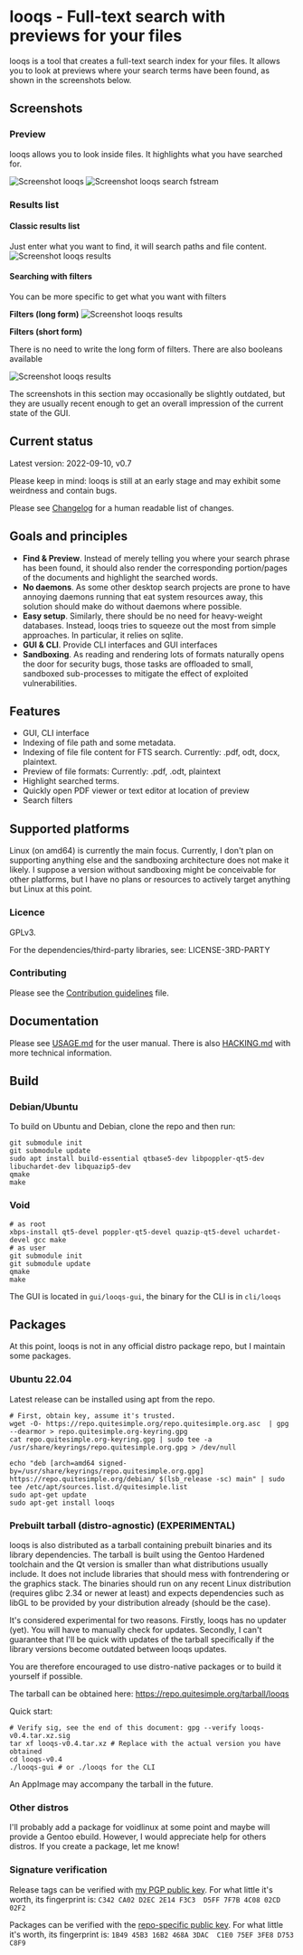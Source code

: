 # looqs - Full-text search with previews for your files
looqs is a tool that creates a full-text search index for your files. It allows you to look at previews where your search terms have been found, as shown in the screenshots below.

## Screenshots
### Preview
looqs allows you to look inside files. It highlights what you have searched for.

![Screenshot looqs](https://garage.quitesimple.org/assets/looqs/orwell.png)
![Screenshot looqs search fstream](https://garage.quitesimple.org/assets/looqs/fstream_write.png)

### Results list
#### Classic results list
Just enter what you want to find, it will search paths and file content.
![Screenshot looqs results](https://garage.quitesimple.org/assets/looqs/looqs_diary.png)

#### Searching with filters
You can be more specific to get what you want with filters

**Filters (long form)**
![Screenshot looqs results](https://garage.quitesimple.org/assets/looqs/opearting_systems_looqs.png)

**Filters (short form)**

There is no need to write the long form of filters. There are also booleans available

![Screenshot looqs results](https://garage.quitesimple.org/assets/looqs/looqs_beatles_marley.png)

The screenshots in this section may occasionally be slightly outdated, but they are usually recent enough to get an overall impression of the current state of the GUI.

## Current status
Latest version: 2022-09-10, v0.7

Please keep in mind: looqs is still at an early stage and may exhibit some weirdness and contain bugs.

Please see [Changelog](CHANGELOG.md) for a human readable list of changes.


## Goals and principles
 * **Find & Preview**. Instead of merely telling you where your search phrase has been found, it should also render the corresponding portion/pages of the documents and highlight the searched words.
 * **No daemons**. As some other desktop search projects are prone to have annoying daemons running that eat system resources away, this solution should make do without daemons where possible.
 * **Easy setup**. Similarly, there should be no need for heavy-weight databases. Instead, looqs tries to squeeze out the most from simple approaches. In particular, it relies on sqlite.
 * **GUI & CLI**. Provide CLI interfaces and GUI interfaces
 * **Sandboxing**. As reading and rendering lots of formats naturally opens the door for security bugs, those tasks are offloaded to small, sandboxed sub-processes to mitigate the effect of exploited vulnerabilities.


## Features
- GUI, CLI interface
- Indexing of file path and some metadata.
- Indexing of file file content for FTS search. Currently: .pdf, odt, docx, plaintext.
- Preview of file formats: Currently: .pdf, .odt, plaintext
- Highlight searched terms.
- Quickly open PDF viewer or text editor at location of preview
- Search filters

## Supported platforms
Linux (on amd64) is currently the main focus. Currently, I don't plan on supporting anything else and the sandboxing architecture does not make it likely. I suppose a version without sandboxing might be conceivable for other platforms, but I have no plans or resources to actively target anything but Linux at this point.

### Licence
GPLv3.

For the dependencies/third-party libraries, see: LICENSE-3RD-PARTY

### Contributing
Please see the [Contribution guidelines](CONTRIBUTING.md) file.

## Documentation
Please see [USAGE.md](USAGE.md) for the user manual. There is also [HACKING.md](HACKING.md) with more technical information.


## Build

### Debian/Ubuntu

To build on Ubuntu and Debian, clone the repo and then run:
```
git submodule init
git submodule update
sudo apt install build-essential qtbase5-dev libpoppler-qt5-dev libuchardet-dev libquazip5-dev
qmake
make
```

### Void
```
# as root
xbps-install qt5-devel poppler-qt5-devel quazip-qt5-devel uchardet-devel gcc make
# as user
git submodule init
git submodule update
qmake
make
```

The GUI is located in `gui/looqs-gui`, the binary for the CLI is in `cli/looqs`

## Packages
At this point, looqs is not in any official distro package repo, but I maintain some packages.

### Ubuntu 22.04
Latest release can be installed using apt from the repo.
```
# First, obtain key, assume it's trusted.
wget -O- https://repo.quitesimple.org/repo.quitesimple.org.asc  | gpg --dearmor > repo.quitesimple.org-keyring.gpg
cat repo.quitesimple.org-keyring.gpg | sudo tee -a /usr/share/keyrings/repo.quitesimple.org.gpg > /dev/null

echo "deb [arch=amd64 signed-by=/usr/share/keyrings/repo.quitesimple.org.gpg] https://repo.quitesimple.org/debian/ $(lsb_release -sc) main" | sudo tee /etc/apt/sources.list.d/quitesimple.list
sudo apt-get update
sudo apt-get install looqs
```

### Prebuilt tarball (distro-agnostic) (EXPERIMENTAL)
looqs is also distributed as a tarball containing prebuilt binaries and its library dependencies. The tarball is
built using the Gentoo Hardened toolchain and the Qt version is smaller than what distributions usually
include. It does not include libraries that should mess with fontrendering or the graphics stack. The binaries should run on any recent Linux distribution (requires glibc 2.34 or newer at least) and expects
dependencies such as libGL to be provided by your distribution already (should be the case).

It's considered experimental for two reasons. Firstly, looqs has no updater (yet). You will have to manually check for updates. Secondly, I can't guarantee that I'll be quick with updates of the tarball specifically if the library versions become outdated between looqs updates.

You are therefore encouraged to use distro-native packages or to build it yourself if possible.

The tarball can be obtained here: https://repo.quitesimple.org/tarball/looqs

Quick start:

```
# Verify sig, see the end of this document: gpg --verify looqs-v0.4.tar.xz.sig
tar xf looqs-v0.4.tar.xz # Replace with the actual version you have obtained
cd looqs-v0.4
./looqs-gui # or ./looqs for the CLI
```

An AppImage may accompany the tarball in the future.


### Other distros
I'll probably add a package for voidlinux at some point and maybe will provide a Gentoo ebuild. However, I would appreciate help for others distros. If you create a package, let me know!


### Signature verification
Release tags can be verified with  [my PGP public key](https://quitesimple.org/share/pubkey). For what little it's worth, its fingerprint is: `C342 CA02 D2EC 2E14 F3C3  D5FF 7F7B 4C08 02CD 02F2`

Packages can be verified with the [repo-specific public key](https://repo.quitesimple.org/repo.quitesimple.org.asc). For what little it's worth, its fingerprint is: `1B49 45B3 16B2 468A 3DAC  C1E0 75EF 3FE8 D753 C8F9`
